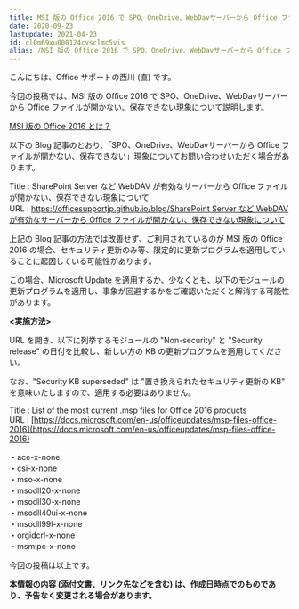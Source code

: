 ```yaml
---
title: MSI 版の Office 2016 で SPO、OneDrive、WebDavサーバーから Office ファイルが開かない、保存できない現象について
date: 2020-09-23
lastupdate: 2021-04-23
id: cl0m69xu000124cvsclmc5vis
alias: /MSI 版の Office 2016 で SPO、OneDrive、WebDavサーバーから Office ファイルが開かない、保存できない現象について/
---
```


こんにちは、Office サポートの西川 (直) です。

今回の投稿では、MSI 版の Office 2016 で SPO、OneDrive、WebDavサーバーから Office ファイルが開かない、保存できない現象について説明します。

[MSI 版の Office 2016 とは？](https://officesupportjp.github.io/blog/%E3%82%AF%E3%82%A4%E3%83%83%E3%82%AF%E5%AE%9F%E8%A1%8C%E5%BD%A2%E5%BC%8F%20(C2R)%20%E3%81%A8%20Windows%20%E3%82%A4%E3%83%B3%E3%82%B9%E3%83%88%E3%83%BC%E3%83%A9%E3%83%BC%E5%BD%A2%E5%BC%8F%20(MSI)%20%E3%82%92%E8%A6%8B%E5%88%86%E3%81%91%E3%82%8B%E6%96%B9%E6%B3%95/)

以下の Blog 記事のとおり、「SPO、OneDrive、WebDavサーバーから Office ファイルが開かない、保存できない」現象についてお問い合わせいただく場合があります。

Title : SharePoint Server など WebDAV が有効なサーバーから Office ファイルが開かない、保存できない現象について  
URL : [https://officesupportjp.github.io/blog/SharePoint Server など WebDAV が有効なサーバーから Office ファイルが開かない、保存できない現象について](https://officesupportjp.github.io/blog/SharePoint%20Server%20%E3%81%AA%E3%81%A9%20WebDAV%20%E3%81%8C%E6%9C%89%E5%8A%B9%E3%81%AA%E3%82%B5%E3%83%BC%E3%83%90%E3%83%BC%E3%81%8B%E3%82%89%20Office%20%E3%83%95%E3%82%A1%E3%82%A4%E3%83%AB%E3%81%8C%E9%96%8B%E3%81%8B%E3%81%AA%E3%81%84%E3%80%81%E4%BF%9D%E5%AD%98%E3%81%A7%E3%81%8D%E3%81%AA%E3%81%84%E7%8F%BE%E8%B1%A1%E3%81%AB%E3%81%A4%E3%81%84%E3%81%A6/)  

上記の Blog 記事の方法では改善せず、ご利用されているのが MSI 版の Office 2016 の場合、セキュリティ更新のみ等、限定的に更新プログラムを適用していることに起因している可能性があります。

この場合、Microsoft Update を適用するか、少なくとも、以下のモジュールの更新プログラムを適用し、事象が回避するかをご確認いただくと解消する可能性があります。

**<実施方法>**

URL を開き、以下に列挙するモジュールの "Non-security" と "Security release" の日付を比較し、新しい方の KB の更新プログラムを適用してください。

なお、"Security KB superseded" は "置き換えられたセキュリティ更新の KB" を意味いたしますので、適用する必要はありません。

Title : List of the most current .msp files for Office 2016 products  
URL : [https://docs.microsoft.com/en-us/officeupdates/msp-files-office-2016](https://docs.microsoft.com/en-us/officeupdates/msp-files-office-2016)

・ace-x-none  
・csi-x-none  
・mso-x-none  
・msodll20-x-none  
・msodll30-x-none  
・msodll40ui-x-none  
・msodll99l-x-none  
・orgidcrl-x-none  
・msmipc-x-none

今回の投稿は以上です。  
  
**本情報の内容 (添付文書、リンク先などを含む) は、作成日時点でのものであり、予告なく変更される場合があります。**